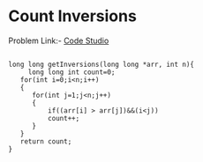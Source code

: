 # Count Inversions

Problem Link:- [Code Studio](https://www.codingninjas.com/codestudio/problems/count-inversions_8230680?challengeSlug=striver-sde-challenge)
~~~

long long getInversions(long long *arr, int n){
     long long int count=0;
   for(int i=0;i<n;i++)
   {
      for(int j=1;j<n;j++)
      {
          if((arr[i] > arr[j])&&(i<j))
          count++;
      }
   }
   return count;
}
~~~
